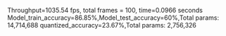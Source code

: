Throughput=1035.54 fps, total frames = 100, time=0.0966 seconds
Model_train_accuracy=86.85%,Model_test_accuracy=60%,Total params: 14,714,688
quantized_accuracy=23.67%,Total params: 2,756,326
